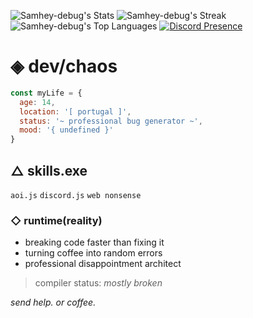 ![Samhey-debug's Stats](https://github-readme-stats.vercel.app/api?username=Samhey-debug&theme=dark&show_icons=true&hide_border=true&count_private=true)
![Samhey-debug's Streak](https://github-readme-streak-stats.herokuapp.com/?user=Samhey-debug&theme=dark&hide_border=true)
![Samhey-debug's Top Languages](https://github-readme-stats.vercel.app/api/top-langs/?username=Samhey-debug&theme=dark&show_icons=true&hide_border=true&layout=compact)
[![Discord Presence](https://lanyard-profile-readme.vercel.app/api/1144201945196810311?theme=light&bg=809ecf&animated=false&hideDiscrim=true&borderRadius=30px&idleMessage=Probably%20coding)](https://discord.com/users/1144201945196810311)

# ◈ dev/chaos

```js
const myLife = {
  age: 14,
  location: '[ portugal ]',
  status: '~ professional bug generator ~',
  mood: '{ undefined }'
}
```

## △ skills.exe

` aoi.js ` ` discord.js ` ` web nonsense `

### ◇ runtime(reality)
- breaking code faster than fixing it
- turning coffee into random errors
- professional disappointment architect

> compiler status: *mostly broken*

*send help. or coffee.*